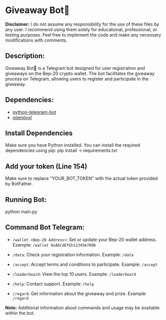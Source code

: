 # Giveaway Bot🤖

**Disclaimer:**
I do not assume any responsibility for the use of these files by any user. I recommend using them solely for educational, professional, or testing purposes. Feel free to implement the code and make any necessary modifications with comments.

## Description:
Giveaway Bot🤖 is a Telegram bot designed for user registration and giveaways on the Bep-20 crypto wallet. The bot facilitates the giveaway process on Telegram, allowing users to register and participate in the giveaway.

## Dependencies:
- [python-telegram-bot](https://pypi.org/project/python-telegram-bot/)
- [openpyxl](https://pypi.org/project/openpyxl/)

## Install Dependencies
Make sure you have Python installed. You can install the required dependencies using pip:
pip install -r requirements.txt

## Add your token (Line 154)
Make sure to replace "YOUR_BOT_TOKEN" with the actual token provided by BotFather.

## Running Bot:
python main.py

## Command Bot Telegram:
- `/wallet <Bep-20 Address>`: Set or update your Bep-20 wallet address.
  Example: `/wallet 0xAbCdEfGh1234567890`
  
- `/data`: Check your registration information.
  Example: `/data`

- `/accept`: Accept terms and conditions to participate.
  Example: `/accept`

- `/leaderboard`: View the top 10 users.
  Example: `/leaderboard`

- `/help`: Contact support.
  Example: `/help`

- `/regard`: Get information about the giveaway and prize.
  Example: `/regard`

**Note:** Additional information about commands and usage may be available within the bot.
